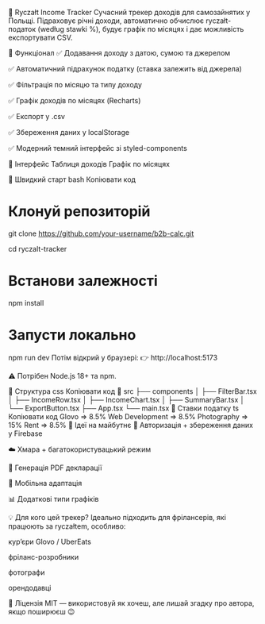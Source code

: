 🧾 Ryczałt Income Tracker
Сучасний трекер доходів для самозайнятих у Польщі. Підраховує річні доходи, автоматично обчислює ryczałt-податок (według stawki %), будує графік по місяцях і дає можливість експортувати CSV.

🔧 Функціонал
✅ Додавання доходу з датою, сумою та джерелом

✅ Автоматичний підрахунок податку (ставка залежить від джерела)

✅ Фільтрація по місяцю та типу доходу

✅ Графік доходів по місяцях (Recharts)

✅ Експорт у .csv

✅ Збереження даних у localStorage

✅ Модерний темний інтерфейс зі styled-components

📸 Інтерфейс
Таблиця доходів Графік по місяцях

🚀 Швидкий старт
bash
Копіювати код

# Клонуй репозиторій

git clone https://github.com/your-username/b2b-calc.git

cd ryczalt-tracker

# Встанови залежності

npm install

# Запусти локально

npm run dev
Потім відкрий у браузері:
👉 http://localhost:5173

⚠️ Потрібен Node.js 18+ та npm.

📁 Структура
css
Копіювати код
📁 src
├── components
│ ├── FilterBar.tsx
│ ├── IncomeRow.tsx
│ ├── IncomeChart.tsx
│ ├── SummaryBar.tsx
│ └── ExportButton.tsx
├── App.tsx
└── main.tsx
🧮 Ставки податку
ts
Копіювати код
Glovo => 8.5%
Web Development => 8.5%
Photography => 15%
Rent => 8.5%
🧠 Ідеї на майбутнє
🔐 Авторизація + збереження даних у Firebase

☁️ Хмара + багатокористувацький режим

📅 Генерація PDF декларації

📱 Мобільна адаптація

📊 Додаткові типи графіків

💡 Для кого цей трекер?
Ідеально підходить для фрілансерів, які працюють за ryczałtem, особливо:

курʼєри Glovo / UberEats

фріланс-розробники

фотографи

орендодавці

📃 Ліцензія
MIT — використовуй як хочеш, але лишай згадку про автора, якщо поширюєш 😉
